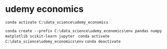 # udemy economics

``` conda activate C:\data_science\udemy_economics ```

```conda create --prefix C:\data_science\udemy_economics\env pandas numpy matplotlib scikit-learn jupyter ```
```conda activate C:\data_science\udemy_economics\env```
```conda deactivate```

